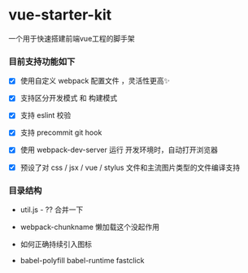 # vue-starter-kit
一个用于快速搭建前端vue工程的脚手架

### 目前支持功能如下

- [x] 使用自定义 webpack 配置文件 ，灵活性更高:sparkles:
- [x] 支持区分开发模式 和 构建模式
- [x] 支持 eslint 校验
- [x] 支持 precommit git hook
- [x] 使用 webpack-dev-server 运行 开发环境时，自动打开浏览器
- [x] 预设了对 css / jsx / vue / stylus 文件和主流图片类型的文件编译支持


### 目录结构
- util.js - ?? 合并一下
- webpack-chunkname 懒加载这个没起作用
- 如何正确持续引入图标

- babel-polyfill babel-runtime fastclick

